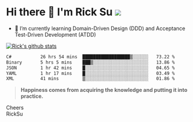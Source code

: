 # Hi there 👋 I'm Rick Su ![](https://komarev.com/ghpvc/?username=ricksu978)
<!--
**ricksu978/ricksu978** is a ✨ _special_ ✨ repository because its `README.md` (this file) appears on your GitHub profile.

Here are some ideas to get you started:

- 🔭 I’m currently working on ...
-->
- 🌱 I’m currently learning Domain-Driven Design (DDD) and Acceptance Test-Driven Development (ATDD)
<!--
- 👯 I’m looking to collaborate on ...
- 🤔 I’m looking for help with ...
- 💬 Ask me about ...
- 📫 How to reach me: ...
- 😄 Pronouns: ...
- ⚡ Fun fact: ...
-->
[![Rick's github stats](https://github-readme-stats.vercel.app/api?username=ricksu978&theme=dark)](https://github.com/ricksu978/ricksu978)

<!--START_SECTION:waka-->

```txt
C#           26 hrs 54 mins  ██████████████████▒░░░░░░   73.22 %
Binary       5 hrs 5 mins    ███▒░░░░░░░░░░░░░░░░░░░░░   13.86 %
JSON         1 hr 42 mins    █░░░░░░░░░░░░░░░░░░░░░░░░   04.65 %
YAML         1 hr 17 mins    █░░░░░░░░░░░░░░░░░░░░░░░░   03.49 %
XML          41 mins         ▒░░░░░░░░░░░░░░░░░░░░░░░░   01.86 %
```

<!--END_SECTION:waka-->

> **Happiness comes from acquiring the knowledge and putting it into practice.**

Cheers  
RickSu 
